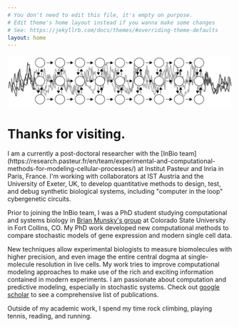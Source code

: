 ```yaml
---
# You don't need to edit this file, it's empty on purpose.
# Edit theme's home layout instead if you wanna make some changes
# See: https://jekyllrb.com/docs/themes/#overriding-theme-defaults
layout: home
---
```

<p align="center">
<img  src="/assets/header_fig.png" alt="rectangle" style="width: 500px" />
</p>
<h1> Thanks for visiting.</h1>
I am a currently a post-doctoral researcher with the [InBio team](https://research.pasteur.fr/en/team/experimental-and-computational-methods-for-modeling-cellular-processes/) at Institut Pasteur and Inria in Paris, France. I'm working with collaborators at IST Austria and the University of Exeter, UK, to develop quantitative methods to design, test, and debug synthetic biological systems, including "computer in the loop" cybergenetic circuits.

Prior to joining the InBio team,  I was a PhD student studying computational and systems biology in [Brian Munsky's group](http://www.engr.colostate.edu/~munsky/) at Colorado State University in Fort Collins, CO.
My PhD work developed new computational methods to compare stochastic models of gene expression and modern single cell data. 

New techniques allow experimental biologists to measure biomolecules with higher precision, and even image the entire central dogma at single-molecule resolution in live cells. My work tries to improve computational modeling approaches to make use of the rich and exciting information contained in modern experiments. 
I am passionate about computation and predictive modeling, especially in stochastic systems. Check out [google scholar](https://scholar.google.com/citations?user=PrYu53UAAAAJ&hl=en&authuser=1&oi=ao) to see a comprehensive list of publications. 


Outside of my academic work, I spend my time rock climbing, playing tennis, reading, and running.
